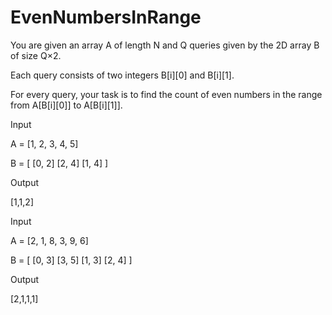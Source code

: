 # EvenNumbersInRange
You are given an array A of length N and Q queries given by the 2D array B of size Q×2.

Each query consists of two integers B[i][0] and B[i][1].

For every query, your task is to find the count of even numbers in the range from A[B[i][0]] to A[B[i][1]].


Input

A = [1, 2, 3, 4, 5]

B = [   [0, 2] 
        [2, 4]
        [1, 4]   ]

Output

[1,1,2]

Input

A = [2, 1, 8, 3, 9, 6]

B = [   [0, 3]
        [3, 5]
        [1, 3]
        [2, 4]    ]

Output

[2,1,1,1]
